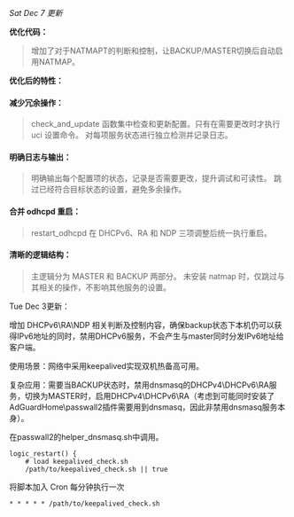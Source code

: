 *Sat Dec 7 更新*

**优化代码：**
> 增加了对于NATMAPT的判断和控制，让BACKUP/MASTER切换后自动启用NATMAP。

**优化后的特性：**
#### 减少冗余操作：
> check_and_update 函数集中检查和更新配置。只有在需要更改时才执行 uci 设置命令。
> 对每项服务状态进行独立检测并记录日志。

#### 明确日志与输出：
> 明确输出每个配置项的状态，记录是否需要更改，提升调试和可读性。
> 跳过已经符合目标状态的设置，避免多余操作。

#### 合并 odhcpd 重启：
> restart_odhcpd 在 DHCPv6、RA 和 NDP 三项调整后统一执行重启。

#### 清晰的逻辑结构：
> 主逻辑分为 MASTER 和 BACKUP 两部分。
> 未安装 natmap 时，仅跳过与其相关的操作，不影响其他服务的设置。

Tue Dec 3更新：

增加 DHCPv6\RA\NDP 相关判断及控制内容，确保backup状态下本机仍可以获得IPv6地址的同时，禁用DHCPv6服务，不会产生与master同时分发IPv6地址给客户端。

使用场景：网络中采用keepalived实现双机热备高可用。

复杂应用：需要当BACKUP状态时，禁用dnsmasq的DHCPv4\DHCPv6\RA服务，切换为MASTER时，启用DHCPv4\DHCPv6\RA（考虑到可能同时安装了AdGuardHome\passwall2插件需要用到dnsmasq，因此非禁用dnsmasq服务本身）。

在passwall2的helper_dnsmasq.sh中调用。
```
logic_restart() {
    # load keepalived_check.sh
    /path/to/keepalived_check.sh || true
```
将脚本加入 Cron 每分钟执行一次
```
* * * * * /path/to/keepalived_check.sh
```

